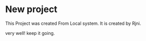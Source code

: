 # New project
This Project was created From Local system.
It is created by Rjni.

very well! keep it going.
